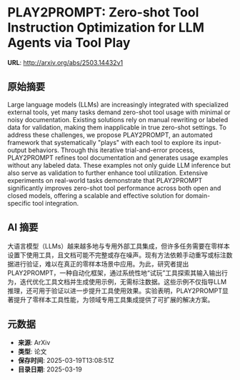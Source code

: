# PLAY2PROMPT: Zero-shot Tool Instruction Optimization for LLM Agents via Tool Play

**URL**: http://arxiv.org/abs/2503.14432v1

## 原始摘要

Large language models (LLMs) are increasingly integrated with specialized
external tools, yet many tasks demand zero-shot tool usage with minimal or
noisy documentation. Existing solutions rely on manual rewriting or labeled
data for validation, making them inapplicable in true zero-shot settings. To
address these challenges, we propose PLAY2PROMPT, an automated framework that
systematically "plays" with each tool to explore its input-output behaviors.
Through this iterative trial-and-error process, PLAY2PROMPT refines tool
documentation and generates usage examples without any labeled data. These
examples not only guide LLM inference but also serve as validation to further
enhance tool utilization. Extensive experiments on real-world tasks demonstrate
that PLAY2PROMPT significantly improves zero-shot tool performance across both
open and closed models, offering a scalable and effective solution for
domain-specific tool integration.


## AI 摘要

大语言模型（LLMs）越来越多地与专用外部工具集成，但许多任务需要在零样本设置下使用工具，且文档可能不完整或存在噪声。现有方法依赖手动重写或标注数据进行验证，难以在真正的零样本场景中应用。为此，研究者提出PLAY2PROMPT，一种自动化框架，通过系统性地“试玩”工具探索其输入输出行为，迭代优化工具文档并生成使用示例，无需标注数据。这些示例不仅指导LLM推理，还可用于验证以进一步提升工具使用效果。实验表明，PLAY2PROMPT显著提升了零样本工具性能，为领域专用工具集成提供了可扩展的解决方案。

## 元数据

- **来源**: ArXiv
- **类型**: 论文
- **保存时间**: 2025-03-19T13:08:51Z
- **目录日期**: 2025-03-19
